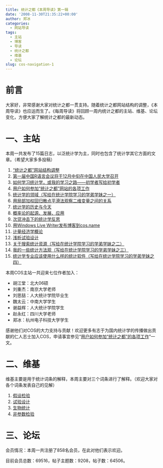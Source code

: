 ```yaml
---
title: 统计之都《本周导读》第一辑
date: '2008-11-30T21:35:22+00:00'
author: 郑冰
categories:
  - 网站导读
tags:
  - 主站
  - 博客
  - 导读
  - 统计之都
  - 维基
  - 论坛
slug: cos-navigation-1
---
```


# 前言

大家好，非常感谢大家对统计之都一贯支持。随着统计之都网站结构的调整，《本周导读》也应运而生了。《每周导读》将回顾一周内统计之都的主站、维基、论坛变化，方便大家了解统计之都的最新动态。<!--more-->

# 一、主站

本周一共发布了15篇日志，以泛统计学为主，同时也包含了统计学其它方面的文章。（希望大家多多投稿）

  1. [“统计之都”网站结构调整](/2008/11/cos-restructured/)
  2. [第一届中国R语言会议将于12月中旬在中国人民大学召开](/2008/11/r-conference-notice/)
  3. [如何学习统计学，或我的学习之路——初学者写给初学者](/2008/11/how-to-learn-statistics-by-jthu/)
  4. [用户如何参加“统计之都”网站的各项工作](/2008/11/how-to-work-with-cos/)
  5. [统计学的领域（写给在统计学院学习的学弟学妹之一）](/2008/11/domain-of-statistics-by-yihui/)
  6. [用局部加权回归散点平滑法观察二维变量之间的关系](/2008/11/lowess-to-explore-bivariate-correlation-by-yihui/)
  7. [统计学的历史与今天](/2008/11/statistics-history-and-today/)
  8. [概率论的起源、发展、应用](/2008/11/probability-theory-origin-development-application/)
  9. [次贷冲击下的统计学反思](/2008/11/subprimestat/)
 10. [用Windows Live Writer发布博客到cos.name](/2008/11/windows-live-writer-blog-to-cos-name/)
 11. [计量经济学概论](/2008/11/an-introduction-to-econometrics/)
 12. [浅析试验设计](/2008/11/experiment-design/)
 13. [关于搜索统计资源（写给在统计学院学习的学弟学妹之二）](/2008/11/how-to-search-for-statistics-resources/)
 14. [我的一些统计方法观（写给在统计学院学习的学弟学妹之三）](/2008/11/outlook-on-statistical-methods/)
 15. [统计学专业应该使用什么样的统计软件（写给在统计学院学习的学弟学妹之四）](/2008/11/which-statistical-software-should-we-use/)

本周COS主站一共迎来七位作者加入：

  * 胡江堂：北大06硕
  * 刘重杰：南京大学老师
  * 刘思喆：人大统计学院毕业生
  * 魏太云：中南大学学生
  * 谢益辉：人大统计学院学生
  * 赵永红：四川大学老师
  * 郑冰：杭州电子科技大学学生

感谢他们对COS的大力支持与贡献！欢迎更多有志于为国内统计学的传播做出贡献的仁人志士加入COS，申请事宜参见“[用户如何参加“统计之都”的各项工作](/2008/11/how-to-work-with-cos/ "用户如何参加“统计之都”的各项工作")”一文。

# 二、维基

维基主要是用于统计词条的解释，本周主要对三个词条进行了解释。（欢迎大家对各个词条发表自己的见解）

  1. [假设检验](https://cos.name/wiki/htest/start)
  2. [试验设计](https://cos.name/wiki/doe/start)
  3. [生物统计](https://cos.name/wiki/biostat/start)
  4. [非参数检验](https://cos.name/wiki/nonparametric/start)

# 三、论坛

会员情况：本周一共注册了858名会员，在此对他们表示欢迎。

目前会员总数：69516，帖子主题数：9208，帖子数：64506。
